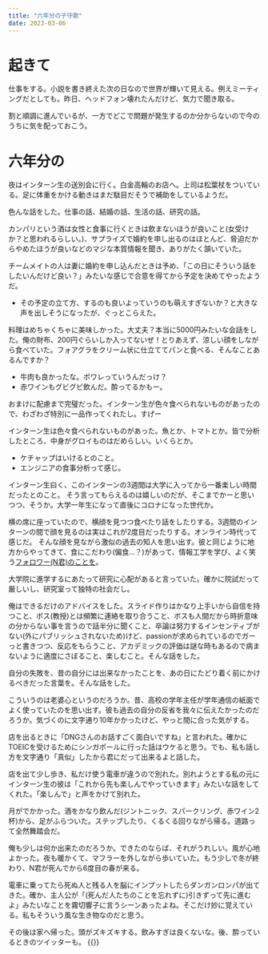```yaml
---
title: "六年分の子守歌"
date: 2023-03-06
---
```


# 起きて
仕事をする。小説を書き終えた次の日なので世界が輝いて見える。例えミーティングだとしても。昨日、ヘッドフォン壊れたんだけど、気力で聞き取る。

割と順調に進んでいるが、一方でどこで問題が発生するのか分からないので今のうちに気を配っておこう。

# 六年分の
夜はインターン生の送別会に行く。白金高輪のお店へ。上司は松葉杖をついている。足に体重をかける動きはまだ駄目だそうで補助をしているようだ。

色んな話をした。仕事の話、結婚の話、生活の話、研究の話。

カンパリという酒は女性と食事に行くときは飲まないほうが良いこと(女受けか？と思われるらしい。)、サプライズで婚約を申し出るのはほとんど、脅迫だからやめたほうが良いなどのマジな本質情報を聞き、ありがたく頷いていた。

チームメイトの人は妻に婚約を申し込んだときは予め、「この日にそういう話をしたいんだけど良い？」みたいな感じで合意を得てから予定を決めてやったようだ。
- その予定の立て方、するのも良いよっていうのも萌えすぎないか？と大きな声を出しそうになったが、ぐっとこらえた。

料理はめちゃくちゃに美味しかった。大丈夫？本当に5000円みたいな会話をした。俺の財布、200円ぐらいしか入ってないぜ！とりあえず、涼しい顔をしながら食べていた。フォアグラをクリーム状に仕立ててパンと食べる、そんなことあるんですか？
- 牛肉も良かったな。ポワレっていうんだっけ？
- 赤ワインもグビグビ飲んだ。酔ってるかもー。

おまけに配慮まで完璧だった。インターン生が色々食べられないものがあったので、わざわざ特別に一品作ってくれたし。すげー

インターン生は色々食べられないものがあった。魚とか、トマトとか。皆で分析したところ、中身がグロイものはだめらしい。いくらとか。
- ケチャップはいけるとのこと。
- エンジニアの食事分析って感じ。

インターン生曰く、このインターンの3週間は大学に入ってから一番楽しい時間だったとのこと。
そう言ってもらえるのは嬉しいのだが、そこまでかーと思いつつ、そうか。大学一年生になって直後にコロナになった世代か。

横の席に座っていたので、横顔を見つつ食べたり話をしたりする。3週間のインターンの間で顔を見るのは実はこれが2度目だったりする。オンライン時代って感じだ。
そんな顔を見ながら激似の過去の知人を思い出す。彼と同じように地方からやってきて、食にこだわり(偏食...？)があって、情報工学を学び、よく笑う[フォロワー(N君)のことを](/post/2022-10-12)。

大学院に進学するにあたって研究に心配があると言っていた。確かに院試だって厳しいし、研究室って独特の社会だし。

俺はできるだけのアドバイスをした。スライド作りはかなり上手いから自信を持つこと、ボス(教授)とは頻繁に連絡を取り合うこと、ボスも人間だから時折意味の分からない事を言うので話半分に聞くこと、卒論は努力するインセンティブがない(外にパブリッシュされないため)けど、passionが求められているのでガーっと書きつつ、反応をもらうこと、アカデミックの評価は謎な時もあるので病まないように適度にさぼること、楽しむこと。そんな話をした。

自分の失敗を、昔の自分には出来なかったことを、あの日にたどり着く前にかけるべきだった言葉を。そんな話をした。

こういうのは老婆心というのだろうか。昔、高校の学年主任が学年通信の紙面でよく使っていたのを思い出す。彼も過去の自分の反省を我々に伝えたかったのだろうか。気づくのに文字通り10年かかったけど、やっと間に合った気がする。

店を出るときに「DNGさんのお話すごく面白いですね」と言われた。確かにTOEICを受けるためにシンガポールに行った話はウケると思う。でも、私も話し方を文字通り「真似」したから君にだって出来るよと話した。

店を出て少し歩き、私だけ使う電車が違うので別れた。別れようとする私の元にインターン生の彼は「これから先も楽しんでやっていきます」みたいな話をしてくれた。「楽しんで」と声をかけて別れた。

月がでかかった。酒をかなり飲んだ(ジントニック、スパークリング、赤ワイン2杯)から、足がふらついた。ステップしたり、くるくる回りながら帰る。道路って全然舞踏会だ。

俺も少しは何か出来たのだろうか。できたのならば、それがうれしい。風が心地よかった。夜も暖かくて、マフラーを外しながら歩いていた。もう少しで冬が終わり、N君が死んでから6度目の春が来る。

電車に乗ってたら死ぬ人と残る人を脳にインプットしたらダンガンロンパが出てきた。確か、主人公が「(死んだ人たちのことを忘れずに)引きずって先に進むよ」みたいなことを霧切響子に言うシーンあったよね。そこだけ妙に覚えている。私もそういう風な生き物なのだと思う。

その後は家へ帰った。頭がズキズキする。飲みすぎは良くないな。後、酔っているときのツイッターも。
{{<tweet user="dango_bot" id="1632725319751987201">}}